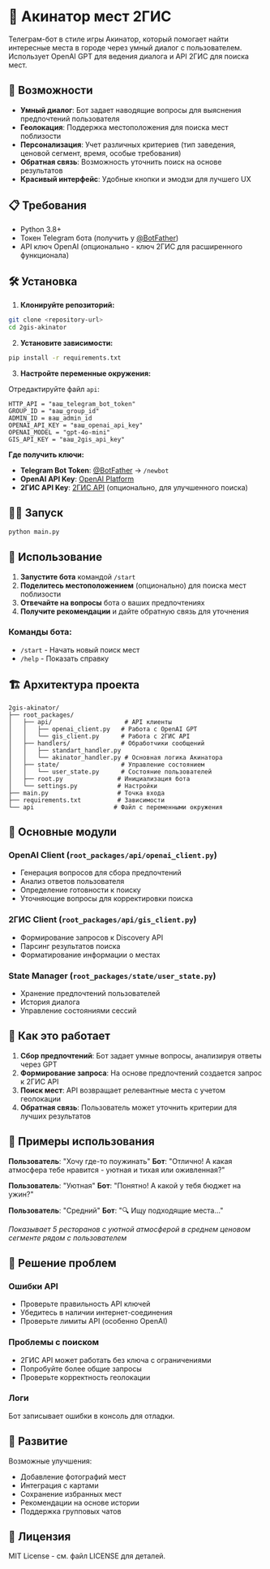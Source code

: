 # 🎲 Акинатор мест 2ГИС

Телеграм-бот в стиле игры Акинатор, который помогает найти интересные места в городе через умный диалог с пользователем. Использует OpenAI GPT для ведения диалога и API 2ГИС для поиска мест.

## 🚀 Возможности

- **Умный диалог**: Бот задает наводящие вопросы для выяснения предпочтений пользователя
- **Геолокация**: Поддержка местоположения для поиска мест поблизости
- **Персонализация**: Учет различных критериев (тип заведения, ценовой сегмент, время, особые требования)
- **Обратная связь**: Возможность уточнить поиск на основе результатов
- **Красивый интерфейс**: Удобные кнопки и эмодзи для лучшего UX

## 📋 Требования

- Python 3.8+
- Токен Telegram бота (получить у [@BotFather](https://t.me/BotFather))
- API ключ OpenAI (опционально - ключ 2ГИС для расширенного функционала)

## 🛠 Установка

1. **Клонируйте репозиторий:**
```bash
git clone <repository-url>
cd 2gis-akinator
```

2. **Установите зависимости:**
```bash
pip install -r requirements.txt
```

3. **Настройте переменные окружения:**

Отредактируйте файл `api`:
```env
HTTP_API = "ваш_telegram_bot_token"
GROUP_ID = "ваш_group_id"
ADMIN_ID = ваш_admin_id
OPENAI_API_KEY = "ваш_openai_api_key"
OPENAI_MODEL = "gpt-4o-mini"
GIS_API_KEY = "ваш_2gis_api_key"
```

**Где получить ключи:**
- **Telegram Bot Token**: [@BotFather](https://t.me/BotFather) → `/newbot`
- **OpenAI API Key**: [OpenAI Platform](https://platform.openai.com/api-keys)
- **2ГИС API Key**: [2ГИС API](https://docs.2gis.com/) (опционально, для улучшенного поиска)

## 🏃‍♂️ Запуск

```bash
python main.py
```

## 📱 Использование

1. **Запустите бота** командой `/start`
2. **Поделитесь местоположением** (опционально) для поиска мест поблизости
3. **Отвечайте на вопросы** бота о ваших предпочтениях
4. **Получите рекомендации** и дайте обратную связь для уточнения

### Команды бота:
- `/start` - Начать новый поиск мест
- `/help` - Показать справку

## 🏗 Архитектура проекта

```
2gis-akinator/
├── root_packages/
│   ├── api/                    # API клиенты
│   │   ├── openai_client.py   # Работа с OpenAI GPT
│   │   └── gis_client.py      # Работа с 2ГИС API
│   ├── handlers/              # Обработчики сообщений
│   │   ├── standart_handler.py
│   │   └── akinator_handler.py # Основная логика Акинатора
│   ├── state/                 # Управление состоянием
│   │   └── user_state.py      # Состояние пользователей
│   ├── root.py               # Инициализация бота
│   └── settings.py           # Настройки
├── main.py                   # Точка входа
├── requirements.txt          # Зависимости
└── api                      # Файл с переменными окружения
```

## 🔧 Основные модули

### OpenAI Client (`root_packages/api/openai_client.py`)
- Генерация вопросов для сбора предпочтений
- Анализ ответов пользователя
- Определение готовности к поиску
- Уточняющие вопросы для корректировки поиска

### 2ГИС Client (`root_packages/api/gis_client.py`)
- Формирование запросов к Discovery API
- Парсинг результатов поиска
- Форматирование информации о местах

### State Manager (`root_packages/state/user_state.py`)
- Хранение предпочтений пользователей
- История диалога
- Управление состояниями сессий

## 🎯 Как это работает

1. **Сбор предпочтений**: Бот задает умные вопросы, анализируя ответы через GPT
2. **Формирование запроса**: На основе предпочтений создается запрос к 2ГИС API
3. **Поиск мест**: API возвращает релевантные места с учетом геолокации
4. **Обратная связь**: Пользователь может уточнить критерии для лучших результатов

## 🔮 Примеры использования

**Пользователь**: "Хочу где-то поужинать"
**Бот**: "Отлично! А какая атмосфера тебе нравится - уютная и тихая или оживленная?"

**Пользователь**: "Уютная"
**Бот**: "Понятно! А какой у тебя бюджет на ужин?"

**Пользователь**: "Средний"
**Бот**: "🔍 Ищу подходящие места..."

*Показывает 5 ресторанов с уютной атмосферой в среднем ценовом сегменте рядом с пользователем*

## 🐛 Решение проблем

### Ошибки API
- Проверьте правильность API ключей
- Убедитесь в наличии интернет-соединения
- Проверьте лимиты API (особенно OpenAI)

### Проблемы с поиском
- 2ГИС API может работать без ключа с ограничениями
- Попробуйте более общие запросы
- Проверьте корректность геолокации

### Логи
Бот записывает ошибки в консоль для отладки.

## 🚀 Развитие

Возможные улучшения:
- Добавление фотографий мест
- Интеграция с картами
- Сохранение избранных мест
- Рекомендации на основе истории
- Поддержка групповых чатов

## 📄 Лицензия

MIT License - см. файл LICENSE для деталей. 